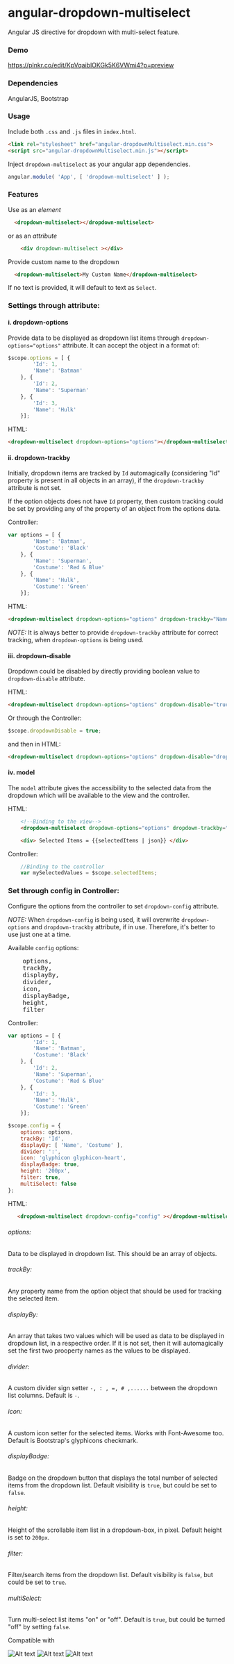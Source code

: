# angular-dropdown-multiselect
Angular JS directive for dropdown with multi-select feature.

<h3>Demo</h3>
<a href="https://plnkr.co/edit/KpVqaiblOKGk5K6VWmi4?p=preview">https://plnkr.co/edit/KpVqaiblOKGk5K6VWmi4?p=preview</a>

<h3>Dependencies</h3>

AngularJS, Bootstrap

<h3>Usage</h3>

Include both <code>.css</code> and <code>.js</code> files in <code>index.html</code>.
```html
<link rel="stylesheet" href="angular-dropdownMultiselect.min.css">
<script src="angular-dropdownMultiselect.min.js"></script>
```

Inject <code>dropdown-multiselect</code> as your angular app dependencies.
```javascript
angular.module( 'App', [ 'dropdown-multiselect' ] );
```

<h3>Features</h3>

<p>Use as an <em>element</em></p>

```html
  <dropdown-multiselect></dropdown-multiselect>
```
<p>or as an <em>attribute</em></p>

```html
    <div dropdown-multiselect ></div>
```

Provide custom name to the dropdown

```html
  <dropdown-multiselect>My Custom Name</dropdown-multiselect>
```
If no text is provided, it will default to text as <code>Select</code>.

<h3>Settings through attribute:</h3>

<h4>i. dropdown-options</h4>
<p>Provide data to be displayed as dropdown list items through <code>dropdown-options="options"</code> attribute. It can accept the object in a format of:</p>

```javascript
$scope.options = [ {
        'Id': 1,
        'Name': 'Batman'
    }, {
        'Id': 2,
        'Name': 'Superman'
    }, {
        'Id': 3,
        'Name': 'Hulk'
    }];
```
<p>HTML:</p>

```html
<dropdown-multiselect dropdown-options="options"></dropdown-multiselect>
```

<h4>ii. dropdown-trackby</h4>
<p>Initially, dropdown items are tracked by <code>Id</code> automagically (considering "Id" property is present in all objects in an array), if the <code>dropdown-trackby</code> attribute is not set.</p>
<p>If the option objects does not have <code>Id</code> property, then custom tracking could be set by providing any of the property of an object from the options data.</p>
Controller:

```javascript
var options = [ {
        'Name': 'Batman',
        'Costume': 'Black'
    }, {
        'Name': 'Superman',
        'Costume': 'Red & Blue'
    }, {
        'Name': 'Hulk',
        'Costume': 'Green'
    }];
```
<p>HTML:</p>

```html
<dropdown-multiselect dropdown-options="options" dropdown-trackby="Name"></dropdown-multiselect>
```
<p><em>NOTE: </em> It is always better to provide <code>dropdown-trackby</code> attribute for correct tracking, when <code>dropdown-options</code> is being used.</p>

<h4>iii. dropdown-disable</h4>
<p>Dropdown could be disabled by directly providing boolean value to <code>dropdown-disable</code> attribute.</p>
HTML:

```html
<dropdown-multiselect dropdown-options="options" dropdown-disable="true"></dropdown-multiselect>
```
<p>Or through the Controller:</p>

```javascript
$scope.dropdownDisable = true;
```
and then in HTML:

```html
<dropdown-multiselect dropdown-options="options" dropdown-disable="dropdownDisable"></dropdown-multiselect>
```

<h4>iv. model</h4>
The <code>model</code> attribute gives the accessibility to the selected data from the dropdown which will be available to the view and the controller.

HTML:

```html
    <!--Binding to the view-->
    <dropdown-multiselect dropdown-options="options" dropdown-trackby="Id" model="selectedItems"></dropdown-multiselect>

    <div> Selected Items = {{selectedItems | json}} </div>
```

Controller:

```javascript
    //Binding to the controller
    var mySelectedValues = $scope.selectedItems;
```

<h3>Set through config in Controller:</h3>
Configure the options from the controller to set <code>dropdown-config</code> attribute.
<p><em>NOTE: </em> When <code>dropdown-config</code> is being used, it will overwrite <code>dropdown-options</code> and <code>dropdown-trackby</code> attribute, if in use. Therefore, it's better to use just one at a time.</p>
<p>Available <code>config</code> options:
<pre>
    options,
    trackBy,
    displayBy,  
    divider,
    icon,
    displayBadge,
    height,
    filter
</pre>

Controller:

```javascript
var options = [ {
        'Id': 1,
        'Name': 'Batman',
        'Costume': 'Black'
    }, {
        'Id': 2,
        'Name': 'Superman',
        'Costume': 'Red & Blue'
    }, {
        'Id': 3,
        'Name': 'Hulk',
        'Costume': 'Green'
    }];

$scope.config = {
    options: options,
    trackBy: 'Id',
    displayBy: [ 'Name', 'Costume' ],
    divider: ':',
    icon: 'glyphicon glyphicon-heart',
    displayBadge: true,
    height: '200px',
    filter: true,
    multiSelect: false
};
```

HTML:

```html
   <dropdown-multiselect dropdown-config="config" ></dropdown-multiselect>
```
<h6>options:</h6> <p>Data to be displayed in dropdown list. This should be an array of objects.</p>
<h6>trackBy:</h6> <p>Any property name from the option object that should be used for tracking the selected item.</p>
<h6>displayBy:</h6><p>An array that takes two values which will be used as data to be displayed in dropdown list, in a respective order. If it is not set, then it will automagically set the first two prooperty names as the values to be displayed.</p>
<h6>divider:</h6> <p>A custom divider sign setter <code>-, : , =, # ,......</code> between the dropdown list columns. Default is <code>-</code>.</p>
<h6>icon:</h6> <p>A custom icon setter for the selected items. Works with Font-Awesome too. Default is Bootstrap's glyphicons checkmark.</p>
<h6>displayBadge:</h6> <p>Badge on the dropdown button that displays the total number of selected items from the dropdown list. Default visibility is <code>true</code>, but could be set to <code>false</code>.</p>
<h6>height:</h6> <p>Height of the scrollable item list in a dropdown-box, in pixel. Default height is set to <code>200px</code>.</p>
<h6>filter:</h6> <p>Filter/search items from the dropdown list. Default visibility is <code>false</code>, but could be set to <code>true</code>.</p>
<h6>multiSelect:</h6> <p>Turn multi-select list items "on" or "off". Default is <code>true</code>, but could be turned "off" by setting <code>false</code>.</p>


Compatible with

![Alt text](https://cdn1.iconfinder.com/data/icons/google_jfk_icons_by_carlosjj/32/chrome.png "Chrome")
![Alt text](https://cdn1.iconfinder.com/data/icons/humano2/32x32/apps/firefox-icon.png "Firefox")
![Alt text](https://cdn1.iconfinder.com/data/icons/fatcow/32x32/safari_browser.png "Safari")
